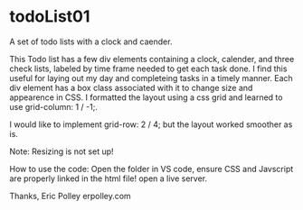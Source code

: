 # todoList01
A set of todo lists with a clock and caender.

This Todo list has a few div elements containing a clock, calender, and three check lists,
labeled by time frame needed to get each task done. 
I find this useful for laying out my day and completeing
tasks in a timely manner.
Each div element has a box class associated with it
to change size and appearence in CSS. 
I formatted the layout using a css grid
and learned to use grid-column: 1 / -1;.

I would like to implement grid-row: 2 / 4;
but the layout worked smoother as is. 

Note:
Resizing is not set up!

How to use the code:
Open the folder in VS code, ensure CSS and Javscript are properly linked
in the html file!
open a live server. 


Thanks,
    Eric Polley
     erpolley.com
